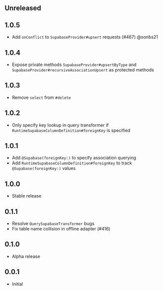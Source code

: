 ## Unreleased

## 1.0.5

- Add `onConflict` to `SupabaseProvider#upsert` requests (#467) @sonbs21

## 1.0.4

- Expose private methods `SupabaseProvider#upsertByType` and `SupabaseProvider#recursiveAssociationUpsert` as protected methods

## 1.0.3

- Remove `select` from `#delete`

## 1.0.2

- Only specify key lookup in query transformer if `RuntimeSupabaseColumnDefinition#foreignKey` is specified

## 1.0.1

- Add `@Supabase(foreignKey:)` to specify association querying
- Add `RuntimeSupabaseColumnDefinition#foreignKey` to track `@Supabase(foreignKey:)` values

## 1.0.0

- Stable release

## 0.1.1

- Resolve `QuerySupabaseTransformer` bugs
- Fix table name collision in offline adapter (#416)

## 0.1.0

- Alpha release

## 0.0.1

- Initial

